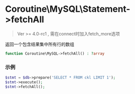 # Coroutine\MySQL\Statement->fetchAll

> Ver >= 4.0-rc1 , 需在connect时加入fetch_more选项

返回一个包含结果集中所有行的数组

```php
function Coroutine\MySQL->fetchAll() : ?array
```

### 示例

```php
$stmt = $db->prepare('SELECT * FROM ckl LIMIT 1');
$stmt->execute();
$stmt->fetchAll();
```